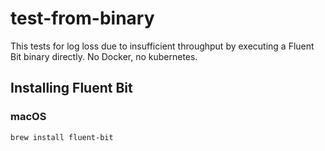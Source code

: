 # test-from-binary
This tests for log loss due to insufficient throughput by executing a Fluent Bit binary directly. No Docker, no kubernetes.

## Installing Fluent Bit
### macOS
`brew install fluent-bit`
